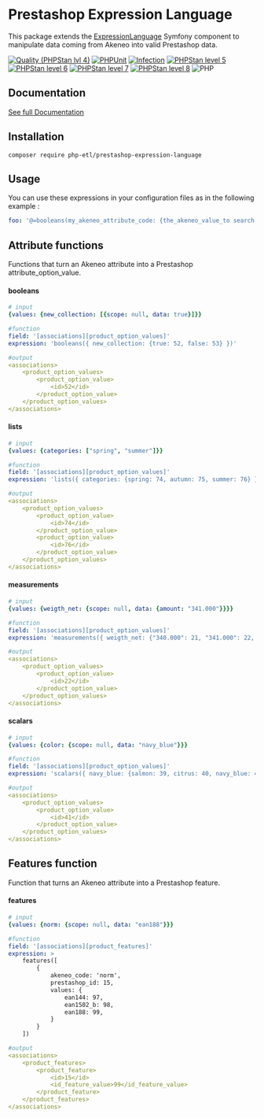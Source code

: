 Prestashop Expression Language
===

This package extends the [ExpressionLanguage](https://symfony.com/doc/current/components/expression_language.html) Symfony component to manipulate data coming from Akeneo into valid Prestashop data.

[![Quality (PHPStan lvl 4)](https://github.com/php-etl/prestashop-expression-language/actions/workflows/quality.yaml/badge.svg)](https://github.com/php-etl/prestashop-expression-language/actions/workflows/quality.yaml)
[![PHPUnit](https://github.com/php-etl/prestashop-expression-language/actions/workflows/phpunit.yaml/badge.svg)](https://github.com/php-etl/prestashop-expression-language/actions/workflows/phpunit.yaml)
[![Infection](https://github.com/php-etl/prestashop-expression-language/actions/workflows/infection.yaml/badge.svg)](https://github.com/php-etl/prestashop-expression-language/actions/workflows/infection.yaml)
[![PHPStan level 5](https://github.com/php-etl/prestashop-expression-language/actions/workflows/phpstan-5.yaml/badge.svg)](https://github.com/php-etl/prestashop-expression-language/actions/workflows/phpstan-5.yaml)
[![PHPStan level 6](https://github.com/php-etl/prestashop-expression-language/actions/workflows/phpstan-6.yaml/badge.svg)](https://github.com/php-etl/prestashop-expression-language/actions/workflows/phpstan-6.yaml)
[![PHPStan level 7](https://github.com/php-etl/prestashop-expression-language/actions/workflows/phpstan-7.yaml/badge.svg)](https://github.com/php-etl/prestashop-expression-language/actions/workflows/phpstan-7.yaml)
[![PHPStan level 8](https://github.com/php-etl/prestashop-expression-language/actions/workflows/phpstan-8.yaml/badge.svg)](https://github.com/php-etl/prestashop-expression-language/actions/workflows/phpstan-8.yaml)
![PHP](https://img.shields.io/packagist/php-v/php-etl/prestashop-expression-language)

Documentation
---

[See full Documentation](https://php-etl.github.io/documentation)

Installation
---

```
composer require php-etl/prestashop-expression-language
```

Usage
---


You can use these expressions in your configuration files as in the following example :

```yaml
foo: '@=booleans(my_akeneo_attribute_code: {the_akeneo_value_to search for: the_prestashop_id_replacement})'
```

Attribute functions
---

Functions that turn an Akeneo attribute into a Prestashop attribute_option_value.

#### booleans

```yaml
# input
{values: {new_collection: [{scope: null, data: true}]}}

#function
field: '[associations][product_option_values]'
expression: 'booleans({ new_collection: {true: 52, false: 53} })'

#output
<associations>
    <product_option_values>
        <product_option_value>
            <id>52</id>
        </product_option_value>
    </product_option_values>
</associations>
```

#### lists

```yaml
# input
{values: {categories: ["spring", "summer"]}}

#function
field: '[associations][product_option_values]'
expression: 'lists({ categories: {spring: 74, autumn: 75, summer: 76} })'

#output
<associations>
    <product_option_values>
        <product_option_value>
            <id>74</id>
        </product_option_value>
        <product_option_value>
            <id>76</id>
        </product_option_value>
    </product_option_values>
</associations>
```

#### measurements

```yaml
# input
{values: {weigth_net: {scope: null, data: {amount: "341.000"}}}}

#function
field: '[associations][product_option_values]'
expression: 'measurements({ weigth_net: {"340.000": 21, "341.000": 22, "342.000": 23} })'

#output
<associations>
    <product_option_values>
        <product_option_value>
            <id>22</id>
        </product_option_value>
    </product_option_values>
</associations>
```

#### scalars

```yaml
# input
{values: {color: {scope: null, data: "navy_blue"}}}

#function
field: '[associations][product_option_values]'
expression: 'scalars({ navy_blue: {salmon: 39, citrus: 40, navy_blue: 41, anthracite: 42} })'

#output
<associations>
    <product_option_values>
        <product_option_value>
            <id>41</id>
        </product_option_value>
    </product_option_values>
</associations>
```

Features function
---

Function that turns an Akeneo attribute into a Prestashop feature.

#### features

```yaml
# input
{values: {norm: {scope: null, data: "ean188"}}}

#function
field: '[associations][product_features]'
expression: >
    features([
        {
            akeneo_code: 'norm',
            prestashop_id: 15,
            values: {
                ean144: 97,
                ean1502_b: 98,
                ean188: 99,
            }
        }
    ])

#output
<associations>
    <product_features>
        <product_feature>
            <id>15</id>
            <id_feature_value>99</id_feature_value>
        </product_feature>
    </product_features>
</associations>
```